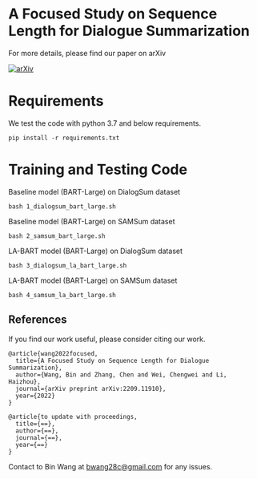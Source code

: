 # A Focused Study on Sequence Length for Dialogue Summarization

For more details, please find our paper on arXiv

[![arXiv](https://img.shields.io/badge/arXiv-Paper-<COLOR>.svg)](https://arxiv.org/abs/2209.11910)

# Requirements

We test the code with python 3.7 and below requirements.
```
pip install -r requirements.txt
```

# Training and Testing Code

Baseline model (BART-Large) on DialogSum dataset
```
bash 1_dialogsum_bart_large.sh
```

Baseline model (BART-Large) on SAMSum dataset
```
bash 2_samsum_bart_large.sh
```

LA-BART model (BART-Large) on DialogSum dataset
```
bash 3_dialogsum_la_bart_large.sh
```

LA-BART model (BART-Large) on SAMSum dataset
```
bash 4_samsum_la_bart_large.sh
```

## References

If you find our work useful, please consider citing our work.

```
@article{wang2022focused,
  title={A Focused Study on Sequence Length for Dialogue Summarization},
  author={Wang, Bin and Zhang, Chen and Wei, Chengwei and Li, Haizhou},
  journal={arXiv preprint arXiv:2209.11910},
  year={2022}
}
```

```
@article{to update with proceedings,
  title={==},
  author={==},
  journal={==},
  year={==}
}
```

Contact to Bin Wang at [bwang28c@gmail.com](mailto:bwang28c@gmail.com) for any issues.
